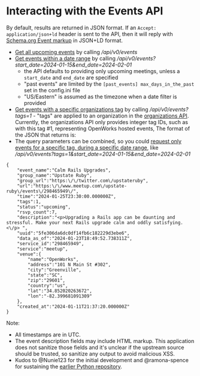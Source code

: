 # Interacting with the Events API

By default, results are returned in JSON format.  If an `Accept: application/json+ld` header is sent to the API, then it will reply with [Schema.org Event markup](https://schema.org/Event) in JSON+LD format.

* [Get all upcoming events](https://hackgreenville.com/api/v0/events) by calling _/api/v0/events_
* [Get events within a date range](https://hackgreenville.com/api/v0/events?start_date=2024-01-15&end_date=2024-02-01) by calling _/api/v0/events?start_date=2024-01-15&end_date=2024-02-01_
    * the API defaults to providing only upcoming meetings, unless a `start_date` and `end_date` are specified
    * "past events" are limited by the `[past_events] max_days_in_the_past` set in the config.ini file
    * "US/Eastern" is assumed as the timezone when a date filter is provided
* [Get events with a specific organizations tag](https://hackgreenville.com/api/v0/events?tags=1) by calling _/api/v0/events?tags=1_ - "tags" are applied to an organization in the [organizations API](https://github.com/hackgvl/OpenData/issues/17).  Currently, the organizations API only provides integer tag IDs, such as with this tag #1, representing OpenWorks hosted events, The format of the JSON that returns is:
* The query parameters can be combined, so you could [request only events for a specific tag, during a specific date range](https://hackgreenville.com/api/v0/events?tags=1&start_date=2024-01-15&end_date=2024-02-01), like _/api/v0/events?tags=1&start_date=2024-01-15&end_date=2024-02-01_

```
{
	"event_name":"Calm Rails Upgrades",
	"group_name":"Upstate Ruby",
	"group_url":"https:\/\/twitter.com\/upstateruby",
	"url":"https:\/\/www.meetup.com\/upstate-ruby\/events\/298465949\/",
	"time":"2024-01-25T23:30:00.000000Z",
	"tags":1,
	"status":"upcoming",
	"rsvp_count":7,
	"description":"<p>Upgrading a Rails app can be daunting and stressful. Make your next Rails upgrade calm and oddly satisfying.<\/p> ",
	"uuid":"5fe306da6dc0df14fb6c182229d3ebe6",
	"data_as_of":"2024-01-23T18:49:52.738311Z",
	"service_id":"298465949",
	"service":"meetup",
	"venue":{
		"name":"OpenWorks",
		"address":"101 N Main St #302",
		"city":"Greenville",
		"state":"SC",
		"zip":"29601",
		"country":"us",
		"lat":"34.852020263672",
		"lon":"-82.399681091309"
	},
	"created_at":"2024-01-11T21:37:20.000000Z"
}
```

Note:
* All timestamps are in UTC.  
* The event description fields may include HTML markup.  This application does not sanitize those fields and it's unclear if the upstream source should be trusted, so sanitize any output to avoid malicious XSS.
* Kudos to @Nunie123 for the initial development and @ramona-spence for sustaining the [earlier Python repository](https://github.com/hackgvl/events-api).

